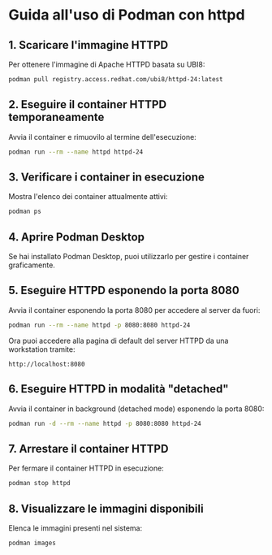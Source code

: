 # Guida all'uso di Podman con httpd

## 1. Scaricare l'immagine HTTPD
Per ottenere l'immagine di Apache HTTPD basata su UBI8:
```sh
podman pull registry.access.redhat.com/ubi8/httpd-24:latest
```

## 2. Eseguire il container HTTPD temporaneamente
Avvia il container e rimuovilo al termine dell'esecuzione:
```sh
podman run --rm --name httpd httpd-24
```

## 3. Verificare i container in esecuzione
Mostra l'elenco dei container attualmente attivi:
```sh
podman ps
```

## 4. Aprire Podman Desktop
Se hai installato Podman Desktop, puoi utilizzarlo per gestire i container graficamente.

## 5. Eseguire HTTPD esponendo la porta 8080
Avvia il container esponendo la porta 8080 per accedere al server da fuori:
```sh
podman run --rm --name httpd -p 8080:8080 httpd-24
```
Ora puoi accedere alla pagina di default del server HTTPD da una workstation tramite:
```
http://localhost:8080
```

## 6. Eseguire HTTPD in modalità "detached"
Avvia il container in background (detached mode) esponendo la porta 8080:
```sh
podman run -d --rm --name httpd -p 8080:8080 httpd-24
```

## 7. Arrestare il container HTTPD
Per fermare il container HTTPD in esecuzione:
```sh
podman stop httpd
```

## 8. Visualizzare le immagini disponibili
Elenca le immagini presenti nel sistema:
```sh
podman images
